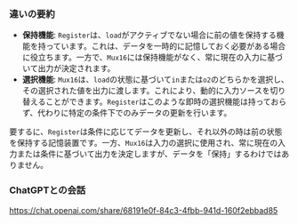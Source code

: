 ### 違いの要約

- **保持機能**: `Register`は、`load`がアクティブでない場合に前の値を保持する機能を持っています。これは、データを一時的に記憶しておく必要がある場合に役立ちます。一方で、`Mux16`には保持機能がなく、常に現在の入力に基づいて出力が決定されます。
- **選択機能**: `Mux16`は、`load`の状態に基づいて`in`または`o2`のどちらかを選択し、その選択された値を出力に渡します。これにより、動的に入力ソースを切り替えることができます。`Register`はこのような即時の選択機能は持っておらず、代わりに特定の条件下でのみデータの更新を行います。

要するに、`Register`は条件に応じてデータを更新し、それ以外の時は前の状態を保持する記憶装置です。一方、`Mux16`は入力の選択に使用され、常に現在の入力または条件に基づいて出力を決定しますが、データを「保持」するわけではありません。

### ChatGPTとの会話
https://chat.openai.com/share/68191e0f-84c3-4fbb-941d-160f2ebbad85
